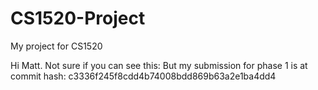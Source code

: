 # CS1520-Project
My project for CS1520

Hi Matt. Not sure if you can see this:
But my submission for phase 1 is at commit hash: c3336f245f8cdd4b74008bdd869b63a2e1ba4dd4
